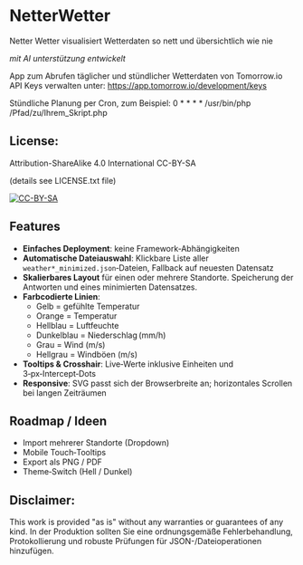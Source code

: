 # NetterWetter

Netter Wetter visualisiert Wetterdaten so nett und übersichtlich wie nie

*mit AI unterstützung entwickelt*

App zum Abrufen täglicher und stündlicher Wetterdaten von Tomorrow.io
API Keys verwalten unter: https://app.tomorrow.io/development/keys

Stündliche Planung per Cron, zum Beispiel:
0 * * * * /usr/bin/php /Pfad/zu/Ihrem_Skript.php


## License: 
Attribution-ShareAlike 4.0 International CC-BY-SA 

(details see LICENSE.txt file)

[![CC-BY-SA](https://i.creativecommons.org/l/by-sa/4.0/88x31.png)](#license)



## Features

- **Einfaches Deployment**: keine Framework‑Abhängigkeiten
- **Automatische Dateiauswahl**: Klickbare Liste aller `weather*_minimized.json`‑Dateien, Fallback auf neuesten Datensatz
- **Skalierbares Layout** für einen oder mehrere Standorte. Speicherung der Antworten und eines minimierten Datensatzes.
- **Farbcodierte Linien**:
  - Gelb = gefühlte Temperatur
  - Orange = Temperatur
  - Hellblau = Luftfeuchte
  - Dunkelblau = Niederschlag (mm/h)
  - Grau = Wind (m/s)
  - Hellgrau = Windböen (m/s)
- **Tooltips & Crosshair**: Live‑Werte inklusive Einheiten und 3‑px‑Intercept‑Dots
- **Responsive**: SVG passt sich der Browser­breite an; horizontales Scrollen bei langen Zeiträumen


## Roadmap / Ideen

- Import mehrerer Standorte (Dropdown)
- Mobile Touch‑Tooltips
- Export als PNG / PDF
- Theme‑Switch (Hell / Dunkel)


## Disclaimer:
 This work is provided "as is" without any warranties or guarantees of any kind.
 In der Produktion sollten Sie eine ordnungsgemäße Fehlerbehandlung,
 Protokollierung und robuste Prüfungen für JSON-/Dateioperationen hinzufügen.
